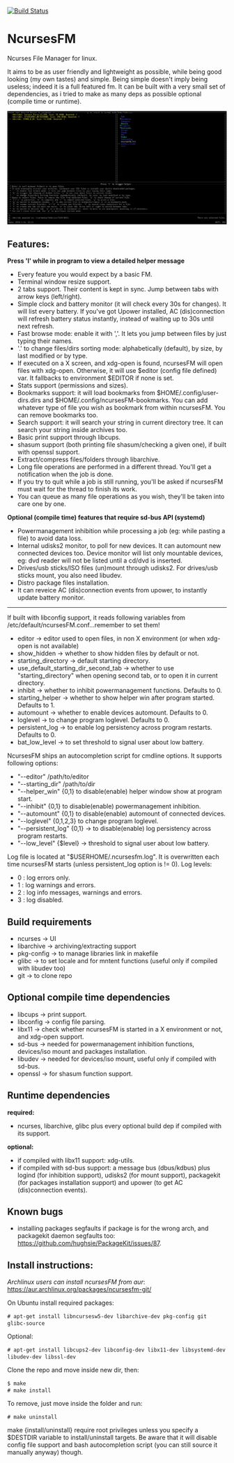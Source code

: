 [![Build Status](https://travis-ci.org/FedeDP/ncursesFM.svg?branch=master)](https://travis-ci.org/FedeDP/ncursesFM)

# NcursesFM

Ncurses File Manager for linux.

It aims to be as user friendly and lightweight as possible, while being good looking (my own tastes) and simple.
Being simple doesn't imply being useless; indeed it is a full featured fm.
It can be built with a very small set of dependencies, as i tried to make as many deps as possible optional (compile time or runtime).

![](https://github.com/FedeDP/ncursesFM/raw/master/ncursesFM.png)

## Features:

**Press 'l' while in program to view a detailed helper message**

* Every feature you would expect by a basic FM.
* Terminal window resize support.
* 2 tabs support. Their content is kept in sync. Jump between tabs with arrow keys (left/right).
* Simple clock and battery monitor (it will check every 30s for changes). It will list every battery.
If you've got Upower installed, AC (dis)connection will refresh battery status instantly, instead of waiting up to 30s until next refresh.
* Fast browse mode: enable it with ','. It lets you jump between files by just typing their names.
* '.' to change files/dirs sorting mode: alphabetically (default), by size, by last modified or by type.
* If executed on a X screen, and xdg-open is found, ncursesFM will open files with xdg-open.
Otherwise, it will use $editor (config file defined) var. It fallbacks to environment $EDITOR if none is set.
* Stats support (permissions and sizes).
* Bookmarks support: it will load bookmarks from $HOME/.config/user-dirs.dirs and $HOME/.config/ncursesFM-bookmarks.
You can add whatever type of file you wish as bookmark from within ncursesFM. You can remove bookmarks too.
* Search support: it will search your string in current directory tree. It can search your string inside archives too.
* Basic print support through libcups.
* shasum support (both printing file shasum/checking a given one), if built with openssl support.
* Extract/compress files/folders through libarchive.
* Long file operations are performed in a different thread. You'll get a notification when the job is done.
* If you try to quit while a job is still running, you'll be asked if ncursesFM must wait for the thread to finish its work.
* You can queue as many file operations as you wish, they'll be taken into care one by one.

**Optional (compile time) features that require sd-bus API (systemd)**
* Powermanagement inhibition while processing a job (eg: while pasting a file) to avoid data loss.
* Internal udisks2 monitor, to poll for new devices. It can automount new connected devices too.
Device monitor will list only mountable devices, eg: dvd reader will not be listed until a cd/dvd is inserted.
* Drives/usb sticks/ISO files (un)mount through udisks2. For drives/usb sticks mount, you also need libudev.
* Distro package files installation.
* It can reveice AC (dis)connection events from upower, to instantly update battery monitor.

---

If built with libconfig support, it reads following variables from /etc/default/ncursesFM.conf...remember to set them!
* editor -> editor used to open files, in non X environment (or when xdg-open is not available)
* show_hidden -> whether to show hidden files by default or not.
* starting_directory -> default starting directory.
* use_default_starting_dir_second_tab -> whether to use "starting_directory" when opening second tab, or to open it in current directory.
* inhibit -> whether to inhibit powermanagement functions. Defaults to 0.
* starting_helper -> whether to show helper win after program started. Defaults to 1.
* automount -> whether to enable devices automount. Defaults to 0.
* loglevel -> to change program loglevel. Defaults to 0.
* persistent_log -> to enable log persistency across program restarts. Defaults to 0.
* bat_low_level -> to set threshold to signal user about low battery.

NcursesFM ships an autocompletion script for cmdline options. It supports following options:
* "--editor" /path/to/editor
* "--starting_dir" /path/to/dir
* "--helper_win" {0,1} to disable(enable) helper window show at program start.
* "--inhibit" {0,1} to disable(enable) powermanagement inhibition.
* "--automount" {0,1} to disable(enable) automount of connected devices.
* "--loglevel" {0,1,2,3} to change program loglevel.
* "--persistent_log" {0,1} -> to disable(enable) log persistency across program restarts.
* "--low_level" {$level} -> threshold to signal user about low battery.

Log file is located at "$USERHOME/.ncursesfm.log". It is overwritten each time ncursesFM starts (unless persistent_log option is != 0). Log levels:
* 0 : log errors only.
* 1 : log warnings and errors.
* 2 : log info messages, warnings and errors.
* 3 : log disabled.

## Build requirements

* ncurses    -> UI
* libarchive -> archiving/extracting support
* pkg-config -> to manage libraries link in makefile
* glibc      -> to set locale and for mntent functions (useful only if compiled with libudev too)
* git        -> to clone repo

## Optional compile time dependencies

* libcups   -> print support.
* libconfig -> config file parsing.
* libx11    -> check whether ncursesFM is started in a X environment or not, and xdg-open support.
* sd-bus    -> needed for powermanagement inhibition functions, devices/iso mount and packages installation.
* libudev   -> needed for devices/iso mount, useful only if compiled with sd-bus.
* openssl   -> for shasum function support.

## Runtime dependencies

**required:**
* ncurses, libarchive, glibc plus every optional build dep if compiled with its support.

**optional:**
* if compiled with libx11 support: xdg-utils.
* if compiled with sd-bus support: a message bus (dbus/kdbus) plus logind (for inhibition support), udisks2 (for mount support), packagekit (for packages installation support) and upower (to get AC (dis)connection events).

## Known bugs
* installing packages segfaults if package is for the wrong arch, and packagekit daemon segfaults too: https://github.com/hughsie/PackageKit/issues/87.

## Install instructions:

*Archlinux users can install ncursesFM from aur*: https://aur.archlinux.org/packages/ncursesfm-git/

On Ubuntu install required packages:

    # apt-get install libncursesw5-dev libarchive-dev pkg-config git glibc-source

Optional:

    # apt-get install libcups2-dev libconfig-dev libx11-dev libsystemd-dev libudev-dev libssl-dev

Clone the repo and move inside new dir, then:

    $ make
    # make install

To remove, just move inside the folder and run:

    # make uninstall

make {install/uninstall} require root privileges unless you specify a $DESTDIR variable to install/uninstall targets.
Be aware that it will disable config file support and bash autocompletion script (you can still source it manually anyway) though.